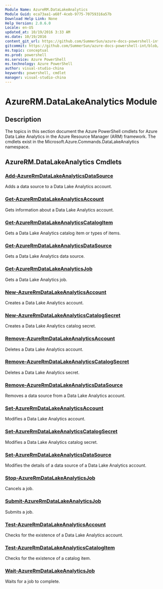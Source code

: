 ```yaml
---
Module Name: AzureRM.DataLakeAnalytics
Module Guid: eca73aa1-a68f-4ceb-9775-70759316a57b
Download Help Link: None
Help Version: 2.0.6.0
Locale: en-US
updated_at: 10/19/2016 3:33 AM
ms.date: 10/19/2016
content_git_url: https://github.com/SummerSun/azure-docs-powershell-int/blob/master/azureps-cmdlets-docs/ResourceManager/AzureRM.DataLakeAnalytics/v1.1.4/AzureRM.DataLakeAnalytics.md
gitcommit: https://github.com/SummerSun/azure-docs-powershell-int/blob/c0d1e448da01261236e9ece01ca5c2a98effbf31/azureps-cmdlets-docs/ResourceManager/AzureRM.DataLakeAnalytics/v1.1.4/AzureRM.DataLakeAnalytics.md
ms.topic: conceptual
ms.prod: powershell
ms.service: Azure PowerShell
ms.technology: Azure PowerShell
author: visual-studio-china
keywords: powershell, cmdlet
manager: visual-studio-china
---
```


# AzureRM.DataLakeAnalytics Module
## Description
The topics in this section document the Azure PowerShell cmdlets for Azure Data Lake Analytics in the Azure Resource Manager (ARM) framework. The cmdlets exist in the Microsoft.Azure.Commands.DataLakeAnalytics namespace.

## AzureRM.DataLakeAnalytics Cmdlets
### [Add-AzureRmDataLakeAnalyticsDataSource](.\Add-AzureRmDataLakeAnalyticsDataSource.md)
Adds a data source to a Data Lake Analytics account.


### [Get-AzureRmDataLakeAnalyticsAccount](.\Get-AzureRmDataLakeAnalyticsAccount.md)
Gets information about a Data Lake Analytics account.


### [Get-AzureRmDataLakeAnalyticsCatalogItem](.\Get-AzureRmDataLakeAnalyticsCatalogItem.md)
Gets a Data Lake Analytics catalog item or types of items.


### [Get-AzureRmDataLakeAnalyticsDataSource](.\Get-AzureRmDataLakeAnalyticsDataSource.md)
Gets a Data Lake Analytics data source.


### [Get-AzureRmDataLakeAnalyticsJob](.\Get-AzureRmDataLakeAnalyticsJob.md)
Gets a Data Lake Analytics job.


### [New-AzureRmDataLakeAnalyticsAccount](.\New-AzureRmDataLakeAnalyticsAccount.md)
Creates a Data Lake Analytics account.


### [New-AzureRmDataLakeAnalyticsCatalogSecret](.\New-AzureRmDataLakeAnalyticsCatalogSecret.md)
Creates a Data Lake Analytics catalog secret.


### [Remove-AzureRmDataLakeAnalyticsAccount](.\Remove-AzureRmDataLakeAnalyticsAccount.md)
Deletes a Data Lake Analytics account.


### [Remove-AzureRmDataLakeAnalyticsCatalogSecret](.\Remove-AzureRmDataLakeAnalyticsCatalogSecret.md)
Deletes a Data Lake Analytics secret.


### [Remove-AzureRmDataLakeAnalyticsDataSource](.\Remove-AzureRmDataLakeAnalyticsDataSource.md)
Removes a data source from a Data Lake Analytics account.


### [Set-AzureRmDataLakeAnalyticsAccount](.\Set-AzureRmDataLakeAnalyticsAccount.md)
Modifies a Data Lake Analytics account.


### [Set-AzureRmDataLakeAnalyticsCatalogSecret](.\Set-AzureRmDataLakeAnalyticsCatalogSecret.md)
Modifies a Data Lake Analytics catalog secret.


### [Set-AzureRmDataLakeAnalyticsDataSource](.\Set-AzureRmDataLakeAnalyticsDataSource.md)
Modifies the details of a data source of a Data Lake Analytics account.


### [Stop-AzureRmDataLakeAnalyticsJob](.\Stop-AzureRmDataLakeAnalyticsJob.md)
Cancels a job.


### [Submit-AzureRmDataLakeAnalyticsJob](.\Submit-AzureRmDataLakeAnalyticsJob.md)
Submits a job.


### [Test-AzureRmDataLakeAnalyticsAccount](.\Test-AzureRmDataLakeAnalyticsAccount.md)
Checks for the existence of a Data Lake Analytics account.


### [Test-AzureRmDataLakeAnalyticsCatalogItem](.\Test-AzureRmDataLakeAnalyticsCatalogItem.md)
Checks for the existence of a catalog item.


### [Wait-AzureRmDataLakeAnalyticsJob](.\Wait-AzureRmDataLakeAnalyticsJob.md)
Waits for a job to complete.



